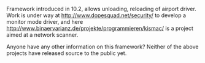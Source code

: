 Framework introduced in 10.2, allows unloading, reloading of airport driver. Work is under way at http://www.dopesquad.net/security/ to develop a monitor mode driver, and here http://www.binaervarianz.de/projekte/programmieren/kismac/ is a project aimed at a network scanner.

Anyone have any other information on this framework? Neither of the above projects have released source to the public yet.